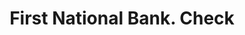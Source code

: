 ---
doi: 10.7916/D82R53PB
date_other: '1900'
date_other_textual: 1900-1909
form: printed ephemera
genre:
- Checks (bank checks)
name:
- First National Bank
object_in_context_url: https://biggert.cul.columbia.edu/items/view/ave_biggert_00050
subject_hierarchical_geographic:
- Telluride, Colorado, United States
subject_name:
- First National Bank
title: First National Bank. Check
sort_title: First National Bank. Check
call_number: ave_biggert_00050
coordinates:
- 37.939153,-107.816317
pid: ave_biggert_00050
identifiers: ave_biggert_00050
canvas_id: ldpd:395325
permalink: "/items/ave_biggert_00050/"
layout: iiif-image-page
---